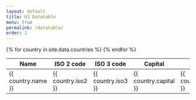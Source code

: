 ```yaml
---
layout: default
title: 03 Datatable
menu: true
permalink: /datatable/
order: 1
---
```

<table id="datatable1" class="table table-bordered table-hover dataTable dtr-inline">
<thead>
<th>Name</th>
<th>ISO 2 code</th>
<th>ISO 3 code</th>
<th>Capital</th>
<th>Region</th>
<th>Flag</th>
</thead>
<tbody>
{% for country in site.data.countries %}
<tr role="row">
<td>{{ country.name }}</td>
<td>{{ country.iso2 }}</td>
<td>{{ country.iso3 }}</td>
<td>{{ country.capital }}</td>
<td>{{ country.region }}</td>
<td>{{ country.emoji }}</td>
</tr>
{% endfor %}
</tbody>
</table>

